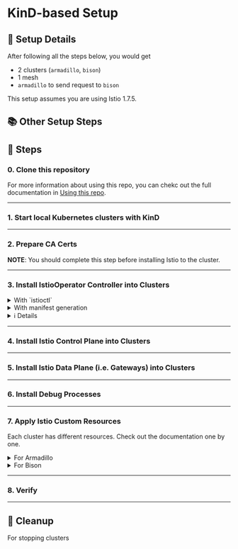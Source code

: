 # KinD-based Setup

## 📝 Setup Details

After following all the steps below, you would get

- 2 clusters (`armadillo`, `bison`)
- 1 mesh
- `armadillo` to send request to `bison`

This setup assumes you are using Istio 1.7.5.

## 📚 Other Setup Steps

<!-- == imptr: other-setup-steps / begin from: ../snippets/links-to-other-steps.md#2~12 == -->
<!-- == imptr: other-setup-steps / end == -->

## 🐾 Steps

### 0. Clone this repository

<!-- == imptr: full-clone / begin from: ../snippets/steps/using-this-repo.md#24~36 == -->
<!-- == imptr: full-clone / end == -->

For more information about using this repo, you can chekc out the full documentation in [Using this repo](https://github.com/rytswd/get-istio-multicluster/blob/main/docs/snippets/steps/using-this-repo.md).

---

### 1. Start local Kubernetes clusters with KinD

<!-- == imptr: kind-start / begin from: ../snippets/steps/kind-setup.md#8~29 == -->
<!-- == imptr: kind-start / end == -->

---

### 2. Prepare CA Certs

**NOTE**: You should complete this step before installing Istio to the cluster.

<!-- == imptr: cert-prep-1 / begin from: ../snippets/steps/cert-prep.md#4~45 == -->
<!-- == imptr: cert-prep-1 / end == -->

<!-- == imptr: cert-prep-2 / begin from: ../snippets/steps/cert-prep.md#47~109 == -->
<!-- == imptr: cert-prep-2 / end == -->

---

### 3. Install IstioOperator Controller into Clusters

<details>
<summary>With `istioctl`</summary>

<!-- == imptr: install-istio-operator-with-istioctl / begin from: ../snippets/steps/install-istio-operator.md#4~16 == -->
<!-- == imptr: install-istio-operator-with-istioctl / end == -->

</details>

<details>
<summary>With manifest generation</summary>

<!-- == imptr: install-istio-operator-with-manifest / begin from: ../snippets/steps/install-istio-operator.md#18~36 == -->
<!-- == imptr: install-istio-operator-with-manifest / end == -->

</details>

<details>
<summary>ℹ️ Details</summary>

<!-- == imptr: install-istio-operator-details / begin from: ../snippets/steps/install-istio-operator.md#38~44 == -->
<!-- == imptr: install-istio-operator-details / end == -->

</details>

---

### 4. Install Istio Control Plane into Clusters

<!-- == imptr: use-istio-operator-control-plane / begin from: ../snippets/steps/use-istio-operator.md#6~29 == -->
<!-- == imptr: use-istio-operator-control-plane / end == -->

---

### 5. Install Istio Data Plane (i.e. Gateways) into Clusters

<!-- == imptr: use-istio-operator-data-plane / begin from: ../snippets/steps/use-istio-operator.md#31~54 == -->
<!-- == imptr: use-istio-operator-data-plane / end == -->

---

### 6. Install Debug Processes

<!-- == imptr: deploy-debug-services / begin from: ../snippets/steps/deploy-debug-services.md#2~49 == -->
<!-- == imptr: deploy-debug-services / end == -->

---

### 7. Apply Istio Custom Resources

Each cluster has different resources. Check out the documentation one by one.

<details>
<summary>For Armadillo</summary>

#### 7.1. Add `istiocoredns` as a part of CoreDNS ConfigMap

<!-- == imptr: manual-coredns / begin from: ../snippets/steps/handling-istio-resources-manually.md#4~50 == -->
<!-- == imptr: manual-coredns / end == -->

---

#### 7.2. Add traffic routing for Armadillo local, and prepare for multicluster outbound

<!-- == imptr: manual-routing-armadillo / begin from: ../snippets/steps/handling-istio-resources-manually.md#54~92 == -->
<!-- == imptr: manual-routing-armadillo / end == -->

---

#### 7.3. Add ServiceEntry for Bison connection

<!-- == imptr: manual-multicluster-routing-armadillo / begin from: ../snippets/steps/handling-istio-resources-manually.md#94~182 == -->
<!-- == imptr: manual-multicluster-routing-armadillo / end == -->

---

</details>

<details>
<summary>For Bison</summary>

<!-- == imptr: manual-routing-bison / begin from: ../snippets/steps/handling-istio-resources-manually.md#184~213 == -->
<!-- == imptr: manual-routing-bison / end == -->

</details>

---

### 8. Verify

<!-- == imptr: verify-with-httpbin / begin from: ../snippets/steps/verify-with-httpbin.md#6~64 == -->
<!-- == imptr: verify-with-httpbin / end == -->

---

## 🧹 Cleanup

For stopping clusters

<!-- == imptr: kind-stop / begin from: ../snippets/steps/kind-setup.md#31~49 == -->
<!-- == imptr: kind-stop / end == -->

<!-- == imptr: cert-removal / begin from: ../snippets/steps/cert-prep.md#111~136 == -->
<!-- == imptr: cert-removal / end == -->
